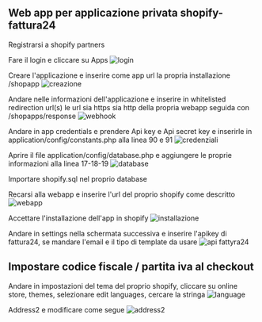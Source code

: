 ## Web app per applicazione privata shopify-fattura24

Registrarsi a shopify partners

Fare il login e cliccare su Apps
![login](https://i.imgur.com/lq9h8PL.png)

Creare l'applicazione e inserire come app url la propria installazione /shopapp
![creazione](https://i.imgur.com/JXejsss.png)

Andare nelle informazioni dell'applicazione e inserire in whitelisted redirection url(s) le url sia https sia http della propria webapp seguida con /shopapps/response
![webhook](https://i.imgur.com/nJpxWXt.png)

Andare in app credentials e prendere Api key e Api secret key e inserirle in application/config/constants.php alla linea 90 e 91
![credenziali](https://i.imgur.com/p4yxlg8.png)

Aprire il file application/config/database.php e aggiungere le proprie informazioni alla linea 17-18-19
![database](https://i.imgur.com/mbry9eT.png)

Importare shopify.sql nel proprio database 

Recarsi alla webapp e inserire l'url del proprio shopify come descritto
![webapp](https://i.imgur.com/YUioJXn.png)

Accettare l'installazione dell'app in shopify
![installazione](https://i.imgur.com/qGpYjhT.png)

Andare in settings nella schermata successiva e inserire l'apikey di fattura24, se mandare l'email e il tipo di template da usare
![api fattyra24](https://i.imgur.com/aXp0ktr.png)

## Impostare codice fiscale / partita iva al checkout

Andare in impostazioni del tema del proprio shopify, cliccare su online store, themes, selezionare edit languages, cercare la stringa 
![language](https://i.imgur.com/7tHCOuv.png)

Address2 e modificare come segue
![address2](https://i.imgur.com/hV9raVf.png)
